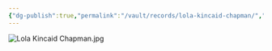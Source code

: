 ```yaml
---
{"dg-publish":true,"permalink":"/vault/records/lola-kincaid-chapman/","tags":["Lola-M-Kincaid"]}
---
```


![Lola Kincaid Chapman.jpg](/img/user/assets/Lola_Kincaid_Chapman.resources/Lola%20Kincaid%20Chapman.jpg)
